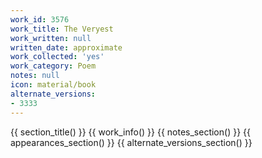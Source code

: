 ```yaml
---
work_id: 3576
work_title: The Veryest
work_written: null
written_date: approximate
work_collected: 'yes'
work_category: Poem
notes: null
icon: material/book
alternate_versions:
- 3333
---
```


{{ section_title() }}
{{ work_info() }}
{{ notes_section() }}
{{ appearances_section() }}
{{ alternate_versions_section() }}